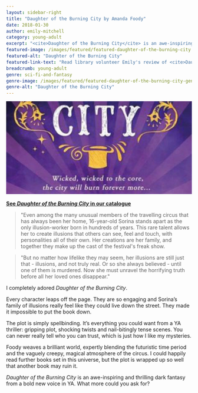 ```yaml
---
layout: sidebar-right
title: "Daughter of the Burning City by Amanda Foody"
date: 2018-01-30
author: emily-mitchell
category: young-adult
excerpt: "<cite>Daughter of the Burning City</cite> is an awe-inspiring and thrilling dark fantasy from a bold new voice in YA."
featured-image: /images/featured/featured-daughter-of-the-burning-city.jpg
featured-alt: "Daughter of the Burning City"
featured-link-text: "Read library volunteer Emily's review of <cite>Daughter of the Burning City</cite>, by Amanda Foody."
breadcrumb: young-adult
genre: sci-fi-and-fantasy
genre-image: /images/featured/featured-daughter-of-the-burning-city-genre.jpg
genre-alt: "Daughter of the Burning City"
---
```


![Daughter of the Burning City](/images/featured/featured-daughter-of-the-burning-city.jpg)

**[See <cite>Daughter of the Burning City</cite> in our catalogue](https://suffolk.spydus.co.uk/cgi-bin/spydus.exe/ENQ/OPAC/BIBENQ?BRN=2196807)**

> "Even among the many unusual members of the travelling circus that has always been her home, 16-year-old Sorina stands apart as the only illusion-worker born in hundreds of years. This rare talent allows her to create illusions that others can see, feel and touch, with personalities all of their own. Her creations are her family, and together they make up the cast of the festival's freak show.

> "But no matter how lifelike they may seem, her illusions are still just that - illusions, and not truly real. Or so she always believed - until one of them is murdered. Now she must unravel the horrifying truth before all her loved ones disappear."

I completely adored <cite>Daughter of the Burning City</cite>.

Every character leaps off the page. They are so engaging and Sorina’s family of illusions really feel like they could live down the street. They made it impossible to put the book down.

The plot is simply spellbinding. It’s everything you could want from a YA thriller: gripping plot, shocking twists and nail-bitingly tense scenes. You can never really tell who you can trust, which is just how I like my mysteries.

Foody weaves a brilliant world, expertly blending the futuristic time period and the vaguely creepy, magical atmosphere of the circus. I could happily read further books set in this universe, but the plot is wrapped up so well that another book may ruin it.

<cite>Daughter of the Burning City</cite> is an awe-inspiring and thrilling dark fantasy from a bold new voice in YA. What more could you ask for?
